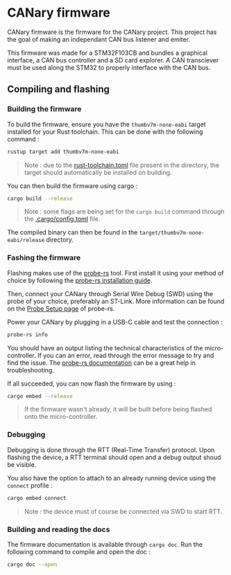 # CANary firmware

CANary firmware is the firmware for the CANary project. This project has the goal of making an independant CAN bus listener and emiter.

This firmware was made for a STM32F103CB and bundles a graphical interface, a CAN bus controller and a SD card explorer. A CAN transciever must be used along the STM32 to properly interface with the CAN bus.

## Compiling and flashing

### Building the firmware

To build the firmware, ensure you have the `thumbv7m-none-eabi` target installed for your Rust toolchain. This can be done with the following command :

```bash
rustup target add thumbv7m-none-eabi
```

> Note : due to the [rust-toolchain.toml](rust-toolchain.toml) file present in the directory, the target should automatically be installed on building.

You can then build the firmware using cargo :

```bash
cargo build --release
```

> Note : some flags are being set for the `cargo build` command through the [.cargo/config.toml](.cargo/config.toml) file.

The compiled binary can then be found in the `target/thumbv7m-none-eabi/release` directory.

### Fashing the firmware

Flashing makes use of the [probe-rs](https://github.com/probe-rs/probe-rs) tool. First install it using your method of choice by following the [probe-rs installation guide](https://probe.rs/docs/getting-started/installation/).

Then, connect your CANary through Serial Wire Debug (SWD) using the probe of your choice, preferably an ST-Link. More information can be found on the [Probe Setup page](https://probe.rs/docs/getting-started/probe-setup/#st-link) of probe-rs.

Power your CANary by plugging in a USB-C cable and test the connection :

```bash
probe-rs info
```

You should have an output listing the technical characteristics of the micro-controller. If you can an error, read through the error message to try and find the issue. The [probe-rs documentation](https://probe.rs/docs/) can be a great help in troubleshooting.

If all succeeded, you can now flash the firmware by using :

```bash
cargo embed --release
```

> If the firmware wasn't already, it will be built before being flashed onto the micro-controller.

### Debugging

Debugging is done through the RTT (Real-Time Transfer) protocol. Upon flashing the device, a RTT terminal should open and a debug output shoud be visible.

You also have the option to attach to an already running device using the `connect` profile :

```bash
cargo embed connect
```

> Note : the device must of course be connected via SWD to start RTT.

### Building and reading the docs

The firmware documentation is available through `cargo doc`. Run the following command to compile and open the doc :

```bash
cargo doc --open
```

